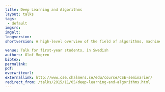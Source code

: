 ```yaml
---
title: Deep Learning and Algorithms
layout: talks
tags:
 - default
imgsrc: 
imgalt: 
longversion:
shortversion: A high-level overview of the field of algorithms, machine learning, and artificial intelligence. I talked about some recent advances in deep learning and gave an overview of the courses that the students can take at Chalmers.

venue: Talk for first-year students, in Swedish
authors: Olof Mogren
bibtex: 
permalink:
pdf: 
overwriteurl: 
externallink: http://www.cse.chalmers.se/edu/course/CSE-seminarier/
redirect_from: /talks/2015/11/05/deep-learning-and-algorithms.html
---
```


